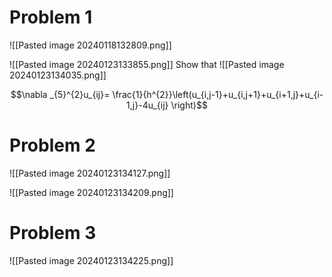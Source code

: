 # Problem 1
![[Pasted image 20240118132809.png]]

![[Pasted image 20240123133855.png]]
Show that
![[Pasted image 20240123134035.png]]

$$\nabla _{5}^{2}u_{ij}= \frac{1}{h^{2}}\left(u_{i,j-1}+u_{i,j+1}+u_{i+1,j}+u_{i-1,j}-4u_{ij}  \right)$$


# Problem 2
![[Pasted image 20240123134127.png]]

![[Pasted image 20240123134209.png]]

# Problem 3
![[Pasted image 20240123134225.png]]